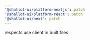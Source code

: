 ```yaml
---
'@shallot-ui/platform-nextjs': patch
'@shallot-ui/platform-react': patch
'@shallot-ui/next': patch
---
```


respects use client in built files
